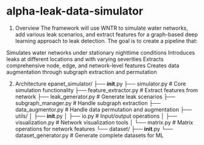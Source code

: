 # alpha-leak-data-simulator

1. Overview
The framework will use WNTR to simulate water networks, add various leak scenarios, and extract features for a graph-based deep learning approach to leak detection. The goal is to create a pipeline that:

Simulates water networks under stationary nighttime conditions
Introduces leaks at different locations and with varying severities
Extracts comprehensive node, edge, and network-level features
Creates data augmentation through subgraph extraction and permutation

2. Architecture
epanet_simulator/
├── __init__.py
├── simulator.py          # Core simulation functionality
├── feature_extractor.py  # Extract features from network
├── leak_generator.py     # Generate leak scenarios
├── subgraph_manager.py   # Handle subgraph extraction
├── data_augmentor.py     # Handle data permutation and augmentation
├── utils/
│   ├── __init__.py
│   ├── io.py             # Input/output operations
│   ├── visualization.py  # Network visualization tools
│   └── matrix.py         # Matrix operations for network features
└── dataset/
    ├── __init__.py
    └── dataset_generator.py  # Generate complete datasets for ML